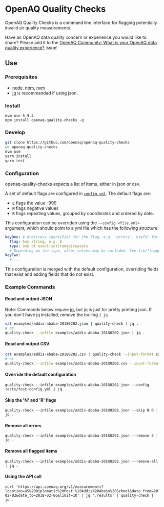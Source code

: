 # OpenAQ Quality Checks

OpenAQ Quality Checks is a command line interface for flagging potentially invalid air quality measurements.

Have an OpenAQ data quality concern or experience you would like to share? Please add it to the [OpenAQ Community: What is your OpenAQ data quality experience?](https://github.com/openaq/openaq-quality-checks/issues/2) issue!

## Use

### Prerequisites

* [node, npm, nvm](https://docs.npmjs.com/getting-started/installing-node)
* [jq](https://stedolan.github.io/jq/) is recommended if using json.

### Install

```
nvm use 8.9.4
npm install openaq-quality-checks -g
```

### Develop

```bash
git clone https://github.com/openaq/openaq-quality-checks
cd openaq-quality-checks
nvm use
yarn install
yarn test
```

### Configuration

openaq-quality-checks expects a list of items, either in json or csv.

A set of default flags are configured in [`config.yml`](config.yml). The default flags are:

* **`E`** flags the value -999
* **`N`** flags negative values
* **`R`** flags repeating values, grouped by coordinates and ordered by date.

This configuration can be overriden using the `--config <file.yml>` argument, which should point to a yml file which has the following structure:

```yaml
keyOne: # Arbitrary identifier for the flag, e.g. 'errors'. Useful for merging with the default configuration.
  flag: Any string, e.g. E
  type: One of exact|set|range|repeats
  # Depending on the type, other values may be included. See lib/flagger.js for what can be configured.
keyTwo:
  # ...
```

This configuration is merged with the default configuration, overriding fields that exist and adding fields that do not exist.

### Example Commands

#### Read and output JSON

Note: Commands below require [jq](https://stedolan.github.io/jq/), but jq is just for pretty printing json. If you don't have jq installed, remove the trailing `| jq .`

```bash
cat examples/addis-ababa-20180202.json | quality-check | jq .
# or
quality-check --infile examples/addis-ababa-20180202.json | jq .
```

#### Read and output CSV

```bash
cat examples/addis-ababa-20180202.csv | quality-check --input-format csv --output-format csv
# or
quality-check --infile examples/addis-ababa-20180202.csv --input-format csv --output-format csv
```

#### Override the default configuration

```
quality-check --infile examples/addis-ababa-20180202.json --config tests/test-config.yml | jq .
```

#### Skip the 'N' and 'R' flags

```
quality-check --infile examples/addis-ababa-20180202.json --skip N R | jq .
```

#### Remove all errors

```
quality-check --infile examples/addis-ababa-20180202.json --remove E | jq .
```

#### Remove all flagged items

```
quality-check --infile examples/addis-ababa-20180202.json --remove-all | jq .
```

#### Using the API call

```
curl 'https://api.openaq.org/v1/measurements?location=US%20Diplomatic%20Post:%20Addis%20Ababa%20School&date_from=2018-02-02&date_to=2018-02-06&limit=10' | jq '.results' | quality-check | jq .
```
